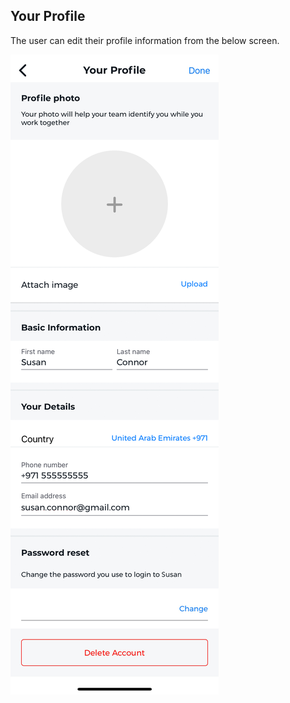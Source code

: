 ## Your Profile

The user can edit their profile information from the below screen.

![Your Profile](../../images/screenshots/more/02.jpg?raw=true "Your Profile")